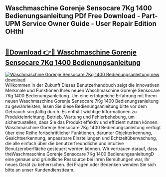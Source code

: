 ## Waschmaschine Gorenje Sensocare 7Kg 1400 Bedienungsanleitung PDf Free Download - Part-UPM Service Owner Guide - User Repair Edition OHthl

# <h2><a href="http://df3xvib.blite.top/?on=Waschmaschine+Gorenje+Sensocare+7Kg+1400+Bedienungsanleitung">🔗Download 👉🔴 Waschmaschine Gorenje Sensocare 7Kg 1400 Bedienungsanleitung</a></h2>

[![Waschmaschine Gorenje Sensocare 7Kg 1400 Bedienungsanleitung new download](https://i.imgur.com/lujVjoI.png)](http://df3xvib.blite.top/?on=Waschmaschine+Gorenje+Sensocare+7Kg+1400+Bedienungsanleitung)
Willkommen in der Zukunft Dieses Benutzerhandbuch zeigt die innovativen Merkmale und Funktionen Ihres neuen Waschmaschine Gorenje Sensocare 7Kg 1400 Bedienungsanleitung. Um eine erfolgreiche Erfahrung mit Ihrem neuen Waschmaschine Gorenje Sensocare 7Kg 1400 Bedienungsanleitung zu gewährleisten, lesen Sie diese Bedienungsanleitung bitte vor dem Gebrauch sorgfältig durch. Es enthält wichtige Informationen zu Produkteinrichtung, Betrieb, Wartung und Fehlerbehebung, um sicherzustellen, dass Sie das Produkt effektiv und effizient nutzen können. Waschmaschine Gorenje Sensocare 7Kg 1400 Bedienungsanleitung verfügt über eine Reihe fortschrittlicher Funktionen, darunter Objekterkennung, Gesichtserkennung, anpassbare Einstellungen und Echtzeitüberwachung, die alle einfach über die benutzerfreundliche und intuitive Benutzeroberfläche gesteuert werden können. Wir vertrauen darauf, dass theWaschmaschine Gorenje Sensocare 7Kg 1400 BedienungsanleitungD eine genaue und gründliche Ressource bei Ihren Bemühungen war, Ihr neues Gerät zu beherrschen. Bei Fragen oder Bedenken wenden Sie sich bitte an unser Kundendienstteam.
